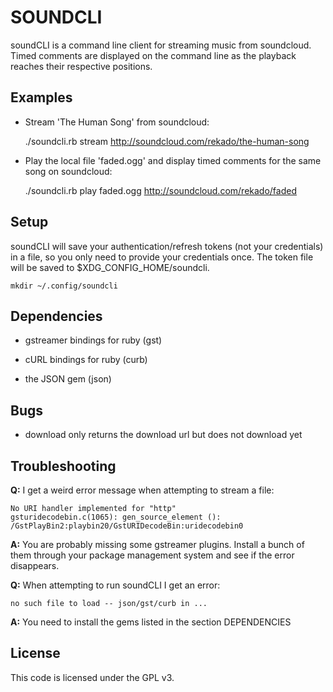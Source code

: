 # SOUNDCLI

soundCLI is a command line client for streaming music from soundcloud. Timed
comments are displayed on the command line as the playback reaches their
respective positions.

## Examples

- Stream 'The Human Song' from soundcloud:


    ./soundcli.rb stream http://soundcloud.com/rekado/the-human-song


- Play the local file 'faded.ogg' and display timed comments for the same song on soundcloud:


    ./soundcli.rb play faded.ogg http://soundcloud.com/rekado/faded


## Setup

soundCLI will save your authentication/refresh tokens (not your credentials)
in a file, so you only need to provide your credentials once. The token file
will be saved to $XDG_CONFIG_HOME/soundcli.

    mkdir ~/.config/soundcli


## Dependencies

- gstreamer bindings for ruby (gst)

- cURL bindings for ruby (curb)

- the JSON gem (json)


## Bugs

- download only returns the download url but does not download yet


## Troubleshooting

  **Q:** I get a weird error message when attempting to stream a file:

    No URI handler implemented for "http"
    gsturidecodebin.c(1065): gen_source_element (): /GstPlayBin2:playbin20/GstURIDecodeBin:uridecodebin0

  **A:** You are probably missing some gstreamer plugins. Install a bunch of them through your package management system and see if the error disappears.

  **Q:** When attempting to run soundCLI I get an error:
	
    no such file to load -- json/gst/curb in ...

  **A:** You need to install the gems listed in the section DEPENDENCIES


## License

This code is licensed under the GPL v3.
